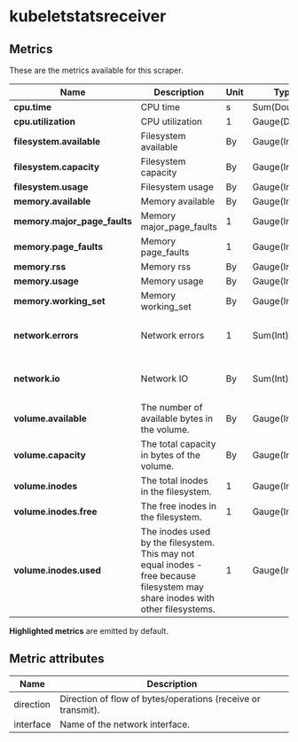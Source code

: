 [comment]: <> (Code generated by mdatagen. DO NOT EDIT.)

# kubeletstatsreceiver

## Metrics

These are the metrics available for this scraper.

| Name | Description | Unit | Type | Attributes |
| ---- | ----------- | ---- | ---- | ---------- |
| **cpu.time** | CPU time | s | Sum(Double) | <ul> </ul> |
| **cpu.utilization** | CPU utilization | 1 | Gauge(Double) | <ul> </ul> |
| **filesystem.available** | Filesystem available | By | Gauge(Int) | <ul> </ul> |
| **filesystem.capacity** | Filesystem capacity | By | Gauge(Int) | <ul> </ul> |
| **filesystem.usage** | Filesystem usage | By | Gauge(Int) | <ul> </ul> |
| **memory.available** | Memory available | By | Gauge(Int) | <ul> </ul> |
| **memory.major_page_faults** | Memory major_page_faults | 1 | Gauge(Int) | <ul> </ul> |
| **memory.page_faults** | Memory page_faults | 1 | Gauge(Int) | <ul> </ul> |
| **memory.rss** | Memory rss | By | Gauge(Int) | <ul> </ul> |
| **memory.usage** | Memory usage | By | Gauge(Int) | <ul> </ul> |
| **memory.working_set** | Memory working_set | By | Gauge(Int) | <ul> </ul> |
| **network.errors** | Network errors | 1 | Sum(Int) | <ul> <li>interface</li> <li>direction</li> </ul> |
| **network.io** | Network IO | By | Sum(Int) | <ul> <li>interface</li> <li>direction</li> </ul> |
| **volume.available** | The number of available bytes in the volume. | By | Gauge(Int) | <ul> </ul> |
| **volume.capacity** | The total capacity in bytes of the volume. | By | Gauge(Int) | <ul> </ul> |
| **volume.inodes** | The total inodes in the filesystem. | 1 | Gauge(Int) | <ul> </ul> |
| **volume.inodes.free** | The free inodes in the filesystem. | 1 | Gauge(Int) | <ul> </ul> |
| **volume.inodes.used** | The inodes used by the filesystem. This may not equal inodes - free because filesystem may share inodes with other filesystems. | 1 | Gauge(Int) | <ul> </ul> |

**Highlighted metrics** are emitted by default.

## Metric attributes

| Name | Description |
| ---- | ----------- |
| direction | Direction of flow of bytes/operations (receive or transmit). |
| interface | Name of the network interface. |
